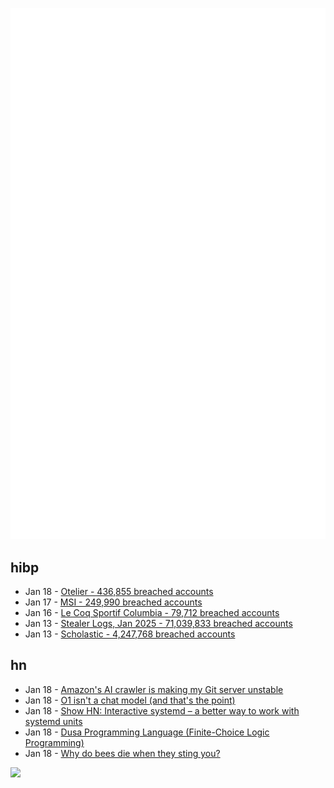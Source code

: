 ![Metrics](https://raw.githubusercontent.com/phixion/phixion/master/metrics.svg)

## hibp

<!--
for https://github.com/phixion/phixion/blob/main/.github/workflows/feeds.yml
-->
<!--START_SECTION:haveibeenpwnd-->
- Jan 18 - [Otelier - 436,855 breached accounts](https://haveibeenpwned.com/PwnedWebsites#Otelier)
- Jan 17 - [MSI - 249,990 breached accounts](https://haveibeenpwned.com/PwnedWebsites#MSI)
- Jan 16 - [Le Coq Sportif Columbia - 79,712 breached accounts](https://haveibeenpwned.com/PwnedWebsites#LeCoqSportif)
- Jan 13 - [Stealer Logs, Jan 2025 - 71,039,833 breached accounts](https://haveibeenpwned.com/PwnedWebsites#StealerLogsJan2025)
- Jan 13 - [Scholastic - 4,247,768 breached accounts](https://haveibeenpwned.com/PwnedWebsites#Scholastic)
<!--END_SECTION:haveibeenpwnd-->

## hn

<!--
for https://github.com/phixion/phixion/blob/main/.github/workflows/feeds.yml
-->
<!--START_SECTION:hn-->
- Jan 18 - [Amazon's AI crawler is making my Git server unstable](https://xeiaso.net/notes/2025/amazon-crawler/)
- Jan 18 - [O1 isn't a chat model (and that's the point)](https://www.latent.space/p/o1-skill-issue)
- Jan 18 - [Show HN: Interactive systemd – a better way to work with systemd units](https://isd-project.github.io/isd/)
- Jan 18 - [Dusa Programming Language (Finite-Choice Logic Programming)](https://dusa.rocks/docs/)
- Jan 18 - [Why do bees die when they sting you?](https://www.subanima.org/bees/)
<!--END_SECTION:hn-->

<!--
for https://yhype.me
-->
![](https://hit.yhype.me/github/profile?user_id=13013670)

